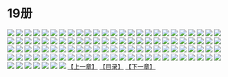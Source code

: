 # 19册
![](https://mao.mhtupian.com/uploads/img/7563/111248/1.jpg)
![](https://mao.mhtupian.com/uploads/img/7563/111248/2.jpg)
![](https://mao.mhtupian.com/uploads/img/7563/111248/3.jpg)
![](https://mao.mhtupian.com/uploads/img/7563/111248/4.jpg)
![](https://mao.mhtupian.com/uploads/img/7563/111248/5.jpg)
![](https://mao.mhtupian.com/uploads/img/7563/111248/6.jpg)
![](https://mao.mhtupian.com/uploads/img/7563/111248/7.jpg)
![](https://mao.mhtupian.com/uploads/img/7563/111248/8.jpg)
![](https://mao.mhtupian.com/uploads/img/7563/111248/9.jpg)
![](https://mao.mhtupian.com/uploads/img/7563/111248/10.jpg)
![](https://mao.mhtupian.com/uploads/img/7563/111248/11.jpg)
![](https://mao.mhtupian.com/uploads/img/7563/111248/12.jpg)
![](https://mao.mhtupian.com/uploads/img/7563/111248/13.jpg)
![](https://mao.mhtupian.com/uploads/img/7563/111248/14.jpg)
![](https://mao.mhtupian.com/uploads/img/7563/111248/15.jpg)
![](https://mao.mhtupian.com/uploads/img/7563/111248/16.jpg)
![](https://mao.mhtupian.com/uploads/img/7563/111248/17.jpg)
![](https://mao.mhtupian.com/uploads/img/7563/111248/18.jpg)
![](https://mao.mhtupian.com/uploads/img/7563/111248/19.jpg)
![](https://mao.mhtupian.com/uploads/img/7563/111248/20.jpg)
![](https://mao.mhtupian.com/uploads/img/7563/111248/21.jpg)
![](https://mao.mhtupian.com/uploads/img/7563/111248/22.jpg)
![](https://mao.mhtupian.com/uploads/img/7563/111248/23.jpg)
![](https://mao.mhtupian.com/uploads/img/7563/111248/24.jpg)
![](https://mao.mhtupian.com/uploads/img/7563/111248/25.jpg)
![](https://mao.mhtupian.com/uploads/img/7563/111248/26.jpg)
![](https://mao.mhtupian.com/uploads/img/7563/111248/27.jpg)
![](https://mao.mhtupian.com/uploads/img/7563/111248/28.jpg)
![](https://mao.mhtupian.com/uploads/img/7563/111248/29.jpg)
![](https://mao.mhtupian.com/uploads/img/7563/111248/30.jpg)
![](https://mao.mhtupian.com/uploads/img/7563/111248/31.jpg)
![](https://mao.mhtupian.com/uploads/img/7563/111248/32.jpg)
![](https://mao.mhtupian.com/uploads/img/7563/111248/33.jpg)
![](https://mao.mhtupian.com/uploads/img/7563/111248/34.jpg)
![](https://mao.mhtupian.com/uploads/img/7563/111248/35.jpg)
![](https://mao.mhtupian.com/uploads/img/7563/111248/36.jpg)
![](https://mao.mhtupian.com/uploads/img/7563/111248/37.jpg)
![](https://mao.mhtupian.com/uploads/img/7563/111248/38.jpg)
![](https://mao.mhtupian.com/uploads/img/7563/111248/39.jpg)
![](https://mao.mhtupian.com/uploads/img/7563/111248/40.jpg)
![](https://mao.mhtupian.com/uploads/img/7563/111248/41.jpg)
![](https://mao.mhtupian.com/uploads/img/7563/111248/42.jpg)
![](https://mao.mhtupian.com/uploads/img/7563/111248/43.jpg)
![](https://mao.mhtupian.com/uploads/img/7563/111248/44.jpg)
![](https://mao.mhtupian.com/uploads/img/7563/111248/45.jpg)
![](https://mao.mhtupian.com/uploads/img/7563/111248/46.jpg)
![](https://mao.mhtupian.com/uploads/img/7563/111248/47.jpg)
![](https://mao.mhtupian.com/uploads/img/7563/111248/48.jpg)
![](https://mao.mhtupian.com/uploads/img/7563/111248/49.jpg)
![](https://mao.mhtupian.com/uploads/img/7563/111248/50.jpg)
![](https://mao.mhtupian.com/uploads/img/7563/111248/51.jpg)
![](https://mao.mhtupian.com/uploads/img/7563/111248/52.jpg)
![](https://mao.mhtupian.com/uploads/img/7563/111248/53.jpg)
![](https://mao.mhtupian.com/uploads/img/7563/111248/54.jpg)
![](https://mao.mhtupian.com/uploads/img/7563/111248/55.jpg)
![](https://mao.mhtupian.com/uploads/img/7563/111248/56.jpg)
![](https://mao.mhtupian.com/uploads/img/7563/111248/57.jpg)
![](https://mao.mhtupian.com/uploads/img/7563/111248/58.jpg)
![](https://mao.mhtupian.com/uploads/img/7563/111248/59.jpg)
![](https://mao.mhtupian.com/uploads/img/7563/111248/60.jpg)
![](https://mao.mhtupian.com/uploads/img/7563/111248/61.jpg)
![](https://mao.mhtupian.com/uploads/img/7563/111248/62.jpg)
![](https://mao.mhtupian.com/uploads/img/7563/111248/63.jpg)
![](https://mao.mhtupian.com/uploads/img/7563/111248/64.jpg)
![](https://mao.mhtupian.com/uploads/img/7563/111248/65.jpg)
![](https://mao.mhtupian.com/uploads/img/7563/111248/66.jpg)
![](https://mao.mhtupian.com/uploads/img/7563/111248/67.jpg)
![](https://mao.mhtupian.com/uploads/img/7563/111248/68.jpg)
![](https://mao.mhtupian.com/uploads/img/7563/111248/69.jpg)
![](https://mao.mhtupian.com/uploads/img/7563/111248/70.jpg)
![](https://mao.mhtupian.com/uploads/img/7563/111248/71.jpg)
![](https://mao.mhtupian.com/uploads/img/7563/111248/72.jpg)
![](https://mao.mhtupian.com/uploads/img/7563/111248/73.jpg)
![](https://mao.mhtupian.com/uploads/img/7563/111248/74.jpg)
![](https://mao.mhtupian.com/uploads/img/7563/111248/75.jpg)
![](https://mao.mhtupian.com/uploads/img/7563/111248/76.jpg)
![](https://mao.mhtupian.com/uploads/img/7563/111248/77.jpg)
![](https://mao.mhtupian.com/uploads/img/7563/111248/78.jpg)
![](https://mao.mhtupian.com/uploads/img/7563/111248/79.jpg)
![](https://mao.mhtupian.com/uploads/img/7563/111248/80.jpg)
![](https://mao.mhtupian.com/uploads/img/7563/111248/81.jpg)
![](https://mao.mhtupian.com/uploads/img/7563/111248/82.jpg)
![](https://mao.mhtupian.com/uploads/img/7563/111248/83.jpg)
![](https://mao.mhtupian.com/uploads/img/7563/111248/84.jpg)
![](https://mao.mhtupian.com/uploads/img/7563/111248/85.jpg)
![](https://mao.mhtupian.com/uploads/img/7563/111248/86.jpg)
![](https://mao.mhtupian.com/uploads/img/7563/111248/87.jpg)
![](https://mao.mhtupian.com/uploads/img/7563/111248/88.jpg)
![](https://mao.mhtupian.com/uploads/img/7563/111248/89.jpg)
![](https://mao.mhtupian.com/uploads/img/7563/111248/90.jpg)
![](https://mao.mhtupian.com/uploads/img/7563/111248/91.jpg)
![](https://mao.mhtupian.com/uploads/img/7563/111248/92.jpg)
![](https://mao.mhtupian.com/uploads/img/7563/111248/93.jpg)
![](https://mao.mhtupian.com/uploads/img/7563/111248/94.jpg)
![](https://mao.mhtupian.com/uploads/img/7563/111248/95.jpg)
![](https://mao.mhtupian.com/uploads/img/7563/111248/96.jpg)
![](https://mao.mhtupian.com/uploads/img/7563/111248/97.jpg)
![](https://mao.mhtupian.com/uploads/img/7563/111248/98.jpg)
![](https://mao.mhtupian.com/uploads/img/7563/111248/99.jpg)
![](https://mao.mhtupian.com/uploads/img/7563/111248/100.jpg)
![](https://mao.mhtupian.com/uploads/img/7563/111248/101.jpg)
![](https://mao.mhtupian.com/uploads/img/7563/111248/102.jpg)
![](https://mao.mhtupian.com/uploads/img/7563/111248/103.jpg)
![](https://mao.mhtupian.com/uploads/img/7563/111248/104.jpg)
![](https://mao.mhtupian.com/uploads/img/7563/111248/105.jpg)
![](https://mao.mhtupian.com/uploads/img/7563/111248/106.jpg)
![](https://mao.mhtupian.com/uploads/img/7563/111248/107.jpg)
[【上一章】](./162.md)
[【目录】](./README.md)
[【下一章】](./164.md)

